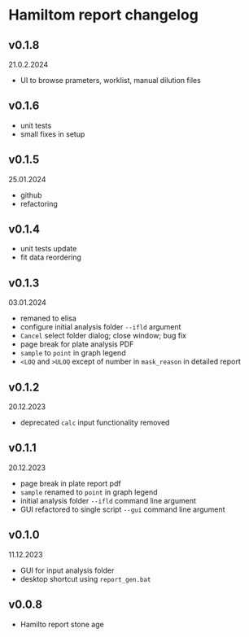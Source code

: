 # Hamiltom report changelog

## v0.1.8

21.0.2.2024

- UI to browse prameters, worklist, manual dilution files

## v0.1.6

- unit tests
- small fixes in setup

## v0.1.5

25.01.2024

- github
- refactoring

## v0.1.4

- unit tests update
- fit data reordering

## v0.1.3

03.01.2024

- remaned to elisa
- configure initial analysis folder `--ifld` argument
- `Cancel` select folder dialog; close window; bug fix
- page break for plate analysis PDF
- `sample` to `point` in graph legend
- `<LOQ` and `>ULOQ` except of number in `mask_reason` in detailed report

## v0.1.2

20.12.2023

- deprecated `calc` input functionality removed

## v0.1.1

20.12.2023

- page break in plate report pdf
- `sample` renamed to `point` in graph legend
- initial analysis folder `--ifld` command line argument
- GUI refactored to single script `--gui` command line argument

## v0.1.0

11.12.2023

- GUI for input analysis folder
- desktop shortcut using `report_gen.bat`

## v0.0.8

- Hamilto report stone age

